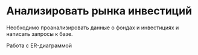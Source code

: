 # Анализировать рынка инвестиций

Необходимо проанализировать данные о фондах и инвестициях и написать запросы к базе.

Работа с ER-диаграммой
